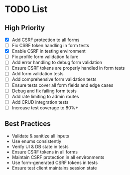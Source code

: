 # TODO List
## High Priority
- [x] Add CSRF protection to all forms
- [ ] Fix CSRF token handling in form tests
- [x] Enable CSRF in testing environment
- [ ] Fix profile form validation failure
- [ ] Add error handling to debug form validation
- [ ] Ensure CSRF tokens are properly handled in form tests
- [ ] Add form validation tests
- [ ] Add comprehensive form validation tests
- [ ] Ensure tests cover all form fields and edge cases
- [ ] Debug and fix failing form tests
- [ ] Add rate limiting to admin routes
- [ ] Add CRUD integration tests
- [ ] Increase test coverage to 80%+

## Best Practices
- Validate & sanitize all inputs
- Use enums consistently
- Verify UI & DB state in tests
- Ensure CSRF tokens in all forms
- Maintain CSRF protection in all environments
- Use form-generated CSRF tokens in tests
- Ensure test client maintains session state

